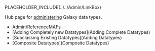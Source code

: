 PLACEHOLDER_INCLUDE(../../Admin/LinkBox)

Hub page for [administering](../../Admin) Galaxy data types.

* [Admin/ReferenceMAFs](../../Admin/ReferenceMAFs)
* [Adding Completely new Datatypes](Adding Complete Datatypes)
* [Subclassing Existing Datatypes](Adding Datatypes)
* [Composite Datatypes](Composite Datatypes)

